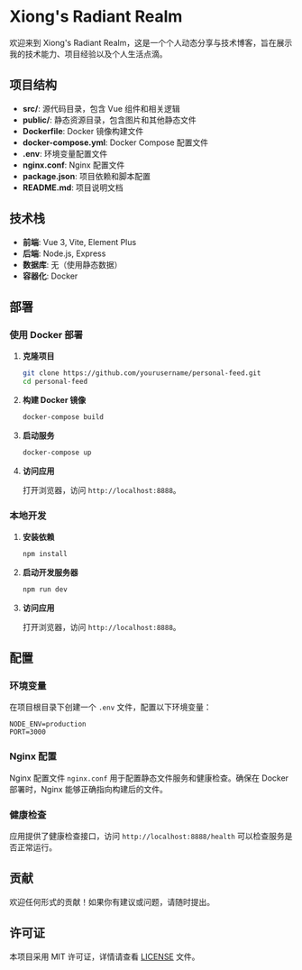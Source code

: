 # Xiong's Radiant Realm

欢迎来到 Xiong's Radiant Realm，这是一个个人动态分享与技术博客，旨在展示我的技术能力、项目经验以及个人生活点滴。

## 项目结构

- **src/**: 源代码目录，包含 Vue 组件和相关逻辑
- **public/**: 静态资源目录，包含图片和其他静态文件
- **Dockerfile**: Docker 镜像构建文件
- **docker-compose.yml**: Docker Compose 配置文件
- **.env**: 环境变量配置文件
- **nginx.conf**: Nginx 配置文件
- **package.json**: 项目依赖和脚本配置
- **README.md**: 项目说明文档

## 技术栈

- **前端**: Vue 3, Vite, Element Plus
- **后端**: Node.js, Express
- **数据库**: 无（使用静态数据）
- **容器化**: Docker

## 部署

### 使用 Docker 部署

1. **克隆项目**

   ```bash
   git clone https://github.com/yourusername/personal-feed.git
   cd personal-feed
   ```

2. **构建 Docker 镜像**

   ```bash
   docker-compose build
   ```

3. **启动服务**

   ```bash
   docker-compose up
   ```

4. **访问应用**

   打开浏览器，访问 `http://localhost:8888`。

### 本地开发

1. **安装依赖**

   ```bash
   npm install
   ```

2. **启动开发服务器**

   ```bash
   npm run dev
   ```

3. **访问应用**

   打开浏览器，访问 `http://localhost:8888`。

## 配置

### 环境变量

在项目根目录下创建一个 `.env` 文件，配置以下环境变量：

```env
NODE_ENV=production
PORT=3000
```

### Nginx 配置

Nginx 配置文件 `nginx.conf` 用于配置静态文件服务和健康检查。确保在 Docker 部署时，Nginx 能够正确指向构建后的文件。

### 健康检查

应用提供了健康检查接口，访问 `http://localhost:8888/health` 可以检查服务是否正常运行。

## 贡献

欢迎任何形式的贡献！如果你有建议或问题，请随时提出。

## 许可证

本项目采用 MIT 许可证，详情请查看 [LICENSE](LICENSE) 文件。
